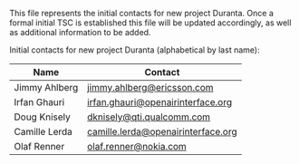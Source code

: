 This file represents the initial contacts for new project Duranta. Once a formal initial TSC is established this file will be updated accordingly, as well as additional information to be added.

Initial contacts for new project Duranta (alphabetical by last name):

| Name | Contact |
| --- | --- |
| Jimmy Ahlberg | [jimmy.ahlberg@ericsson.com](mailto:jimmy.ahlberg@ericsson.com) |
| Irfan Ghauri | [irfan.ghauri@openairinterface.org](mailto:irfan.ghauri@openairinterface.org) |
| Doug Knisely | [dknisely@qti.qualcomm.com](mailto:dknisely@qti.qualcomm.com) |
| Camille Lerda | [camille.lerda@openairinterface.org](mailto:camille.lerda@openairinterface.org) |
| Olaf Renner | [olaf.renner@nokia.com](mailto:olaf.renner@nokia.com) |
